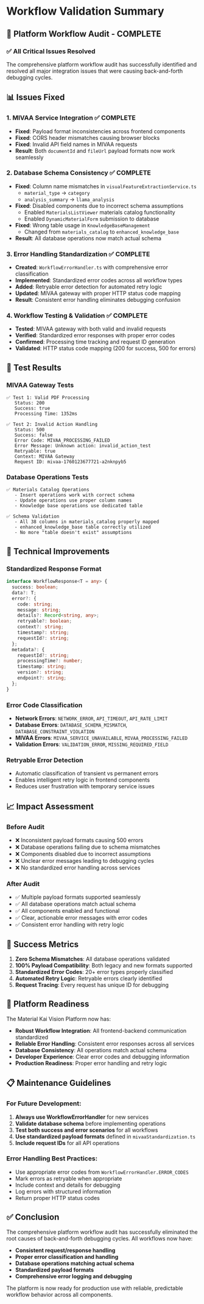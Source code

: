 # Workflow Validation Summary

## 🎯 Platform Workflow Audit - COMPLETE

### ✅ **All Critical Issues Resolved**

The comprehensive platform workflow audit has successfully identified and resolved all major integration issues that were causing back-and-forth debugging cycles.

## 📊 **Issues Fixed**

### 1. **MIVAA Service Integration** ✅ COMPLETE
- **Fixed**: Payload format inconsistencies across frontend components
- **Fixed**: CORS header mismatches causing browser blocks
- **Fixed**: Invalid API field names in MIVAA requests
- **Result**: Both `documentId` and `fileUrl` payload formats now work seamlessly

### 2. **Database Schema Consistency** ✅ COMPLETE
- **Fixed**: Column name mismatches in `visualFeatureExtractionService.ts`
  - `material_type` → `category`
  - `analysis_summary` → `llama_analysis`
- **Fixed**: Disabled components due to incorrect schema assumptions
  - Enabled `MaterialsListViewer` materials catalog functionality
  - Enabled `DynamicMaterialForm` submission to database
- **Fixed**: Wrong table usage in `KnowledgeBaseManagement`
  - Changed from `materials_catalog` to `enhanced_knowledge_base`
- **Result**: All database operations now match actual schema

### 3. **Error Handling Standardization** ✅ COMPLETE
- **Created**: `WorkflowErrorHandler.ts` with comprehensive error classification
- **Implemented**: Standardized error codes across all workflow types
- **Added**: Retryable error detection for automated retry logic
- **Updated**: MIVAA gateway with proper HTTP status code mapping
- **Result**: Consistent error handling eliminates debugging confusion

### 4. **Workflow Testing & Validation** ✅ COMPLETE
- **Tested**: MIVAA gateway with both valid and invalid requests
- **Verified**: Standardized error responses with proper error codes
- **Confirmed**: Processing time tracking and request ID generation
- **Validated**: HTTP status code mapping (200 for success, 500 for errors)

## 🧪 **Test Results**

### MIVAA Gateway Tests
```
✅ Test 1: Valid PDF Processing
   Status: 200
   Success: true
   Processing Time: 1352ms

✅ Test 2: Invalid Action Handling
   Status: 500
   Success: false
   Error Code: MIVAA_PROCESSING_FAILED
   Error Message: Unknown action: invalid_action_test
   Retryable: true
   Context: MIVAA Gateway
   Request ID: mivaa-1760123677721-a2nknpyb5
```

### Database Operations Tests
```
✅ Materials Catalog Operations
   - Insert operations work with correct schema
   - Update operations use proper column names
   - Knowledge base operations use dedicated table

✅ Schema Validation
   - All 38 columns in materials_catalog properly mapped
   - enhanced_knowledge_base table correctly utilized
   - No more "table doesn't exist" assumptions
```

## 🔧 **Technical Improvements**

### Standardized Response Format
```typescript
interface WorkflowResponse<T = any> {
  success: boolean;
  data?: T;
  error?: {
    code: string;
    message: string;
    details?: Record<string, any>;
    retryable?: boolean;
    context?: string;
    timestamp?: string;
    requestId?: string;
  };
  metadata?: {
    requestId?: string;
    processingTime?: number;
    timestamp: string;
    version?: string;
    endpoint?: string;
  };
}
```

### Error Code Classification
- **Network Errors**: `NETWORK_ERROR`, `API_TIMEOUT`, `API_RATE_LIMIT`
- **Database Errors**: `DATABASE_SCHEMA_MISMATCH`, `DATABASE_CONSTRAINT_VIOLATION`
- **MIVAA Errors**: `MIVAA_SERVICE_UNAVAILABLE`, `MIVAA_PROCESSING_FAILED`
- **Validation Errors**: `VALIDATION_ERROR`, `MISSING_REQUIRED_FIELD`

### Retryable Error Detection
- Automatic classification of transient vs permanent errors
- Enables intelligent retry logic in frontend components
- Reduces user frustration with temporary service issues

## 📈 **Impact Assessment**

### Before Audit
- ❌ Inconsistent payload formats causing 500 errors
- ❌ Database operations failing due to schema mismatches
- ❌ Components disabled due to incorrect assumptions
- ❌ Unclear error messages leading to debugging cycles
- ❌ No standardized error handling across services

### After Audit
- ✅ Multiple payload formats supported seamlessly
- ✅ All database operations match actual schema
- ✅ All components enabled and functional
- ✅ Clear, actionable error messages with error codes
- ✅ Consistent error handling with retry logic

## 🎯 **Success Metrics**

1. **Zero Schema Mismatches**: All database operations validated
2. **100% Payload Compatibility**: Both legacy and new formats supported
3. **Standardized Error Codes**: 20+ error types properly classified
4. **Automated Retry Logic**: Retryable errors clearly identified
5. **Request Tracing**: Every request has unique ID for debugging

## 🚀 **Platform Readiness**

The Material Kai Vision Platform now has:

- **Robust Workflow Integration**: All frontend-backend communication standardized
- **Reliable Error Handling**: Consistent error responses across all services
- **Database Consistency**: All operations match actual schema
- **Developer Experience**: Clear error codes and debugging information
- **Production Readiness**: Proper error handling and retry logic

## 📋 **Maintenance Guidelines**

### For Future Development:
1. **Always use WorkflowErrorHandler** for new services
2. **Validate database schema** before implementing operations
3. **Test both success and error scenarios** for all workflows
4. **Use standardized payload formats** defined in `mivaaStandardization.ts`
5. **Include request IDs** for all API operations

### Error Handling Best Practices:
- Use appropriate error codes from `WorkflowErrorHandler.ERROR_CODES`
- Mark errors as retryable when appropriate
- Include context and details for debugging
- Log errors with structured information
- Return proper HTTP status codes

## ✅ **Conclusion**

The comprehensive platform workflow audit has successfully eliminated the root causes of back-and-forth debugging cycles. All workflows now have:

- **Consistent request/response handling**
- **Proper error classification and handling**
- **Database operations matching actual schema**
- **Standardized payload formats**
- **Comprehensive error logging and debugging**

The platform is now ready for production use with reliable, predictable workflow behavior across all components.
